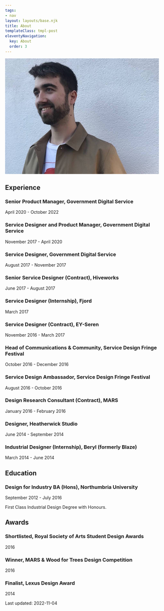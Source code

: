 ```yaml
---
tags:
- nav
layout: layouts/base.njk
title: About
templateClass: tmpl-post
eleventyNavigation:
  key: About
  order: 3
---
```


![Portrait of Harry Vos, 2019](/img/harry-vos-portrait-2019.jpg#about-img "harry-vos-portrait-2019")

## Experience

### Senior Product Manager, Government Digital Service

April 2020 - October 2022

### Service Designer and Product Manager, Government Digital Service

November 2017 - April 2020

### Service Designer, Government Digital Service

August 2017 - November 2017

### Senior Service Designer (Contract), Hiveworks

June 2017 - August 2017

### Service Designer (Internship), Fjord

March 2017

### Service Designer (Contract), EY-Seren

November 2016 - March 2017

### Head of Communications & Community, Service Design Fringe Festival

October 2016 - December 2016

### Service Design Ambassador, Service Design Fringe Festival

August 2016 - October 2016

### Design Research Consultant (Contract), MARS

January 2016 - February 2016

### Designer, Heatherwick Studio

June 2014 - September 2014

### Industrial Designer (Internship), Beryl (formerly Blaze)

March 2014 - June 2014

## Education

### Design for Industry BA (Hons), Northumbria University

September 2012 - July 2016

First Class Industrial Design Degree with Honours.

## Awards

### Shortlisted, Royal Society of Arts Student Design Awards

2016

### Winner, MARS & Wood for Trees Design Competition

2016

### Finalist, Lexus Design Award

2014

Last updated: 2022-11-04
